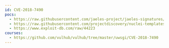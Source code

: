 ```yaml
---
id: CVE-2018-7490
pocs:
  - https://raw.githubusercontent.com/jaeles-project/jaeles-signatures/master/cves/uwsgi-path-traversal-cve-2018-7490.yaml
  - https://raw.githubusercontent.com/projectdiscovery/nuclei-templates/master/cves/2018/CVE-2018-7490.yaml
  - https://www.exploit-db.com/raw/44223
courses:
  - https://github.com/vulhub/vulhub/tree/master/uwsgi/CVE-2018-7490
---
```

